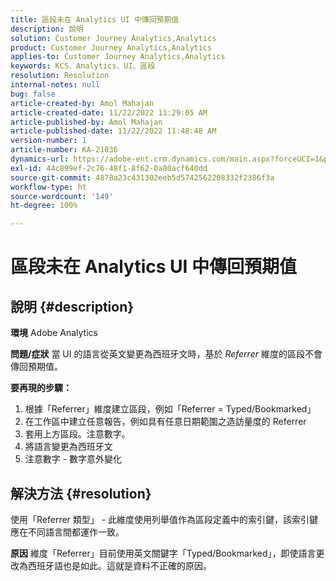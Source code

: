 ```yaml
---
title: 區段未在 Analytics UI 中傳回預期值
description: 說明
solution: Customer Journey Analytics,Analytics
product: Customer Journey Analytics,Analytics
applies-to: Customer Journey Analytics,Analytics
keywords: KCS、Analytics、UI、區段
resolution: Resolution
internal-notes: null
bug: false
article-created-by: Amol Mahajan
article-created-date: 11/22/2022 11:29:05 AM
article-published-by: Amol Mahajan
article-published-date: 11/22/2022 11:48:48 AM
version-number: 1
article-number: KA-21036
dynamics-url: https://adobe-ent.crm.dynamics.com/main.aspx?forceUCI=1&pagetype=entityrecord&etn=knowledgearticle&id=6cf79ed9-586a-ed11-9561-6045bd006d92
exl-id: 44c899ef-2c76-48f1-8f62-0a80acf640dd
source-git-commit: 4878a23c431302eeb5d5742562208332f2386f3a
workflow-type: ht
source-wordcount: '149'
ht-degree: 100%

---
```


# 區段未在 Analytics UI 中傳回預期值

## 說明 {#description}

<b>環境</b>
Adobe Analytics


<b>問題/症狀</b>
當 UI 的語言從英文變更為西班牙文時，基於 *Referrer* 維度的區段不會傳回預期值。



<b>要再現的步驟：</b>

1. 根據「Referrer」維度建立區段，例如「Referrer = Typed/Bookmarked」
2. 在工作區中建立任意報告，例如具有任意日期範圍之造訪量度的 Referrer
3. 套用上方區段。注意數字。
4. 將語言變更為西班牙文
5. 注意數字 - 數字意外變化



## 解決方法 {#resolution}


使用「Referrer 類型」 - 此維度使用列舉值作為區段定義中的索引鍵，該索引鍵應在不同語言間都運作一致。


<b>原因</b>
維度「Referrer」目前使用英文關鍵字「Typed/Bookmarked」，即使語言更改為西班牙語也是如此。這就是資料不正確的原因。
